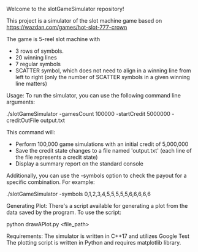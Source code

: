 Welcome to the slotGameSimulator repository!

This project is a simulator of the slot machine game based on https://wazdan.com/games/hot-slot-777-crown

The game is 5-reel slot machine with
- 3 rows of symbols.
- 20 winning lines
- 7 regular symbols
- SCATTER symbol, which does not need to align in a winning line from left to right (only the number of SCATTER symbols in a given winning line matters)

Usage:
To run the simulator, you can use the following command line arguments:

  ./slotGameSimulator -gamesCount 100000 -startCredit 5000000 -creditOutFile output.txt

This command will:
- Perform 100,000 game simulations with an initial credit of 5,000,000
- Save the credit state changes to a file named 'output.txt' (each line of the file represents a credit state)
- Display a summary report on the standard console

Additionally, you can use the -symbols option to check the payout for a specific combination. For example:

  ./slotGameSimulator -symbols 0,1,2,3,4,5,5,5,5,5,6,6,6,6,6

Generating Plot:
There's a script available for generating a plot from the data saved by the program. To use the script:

  python drawAPlot.py <file_path>


Requirements:
The simulator is written in C++17 and utilizes Google Test
The plotting script is written in Python and requires matplotlib library.
